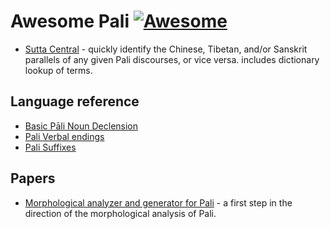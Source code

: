 # Awesome Pali [![Awesome](https://cdn.rawgit.com/sindresorhus/awesome/d7305f38d29fed78fa85652e3a63e154dd8e8829/media/badge.svg)](https://github.com/sindresorhus/awesome)

- [Sutta Central](https://suttacentral.net) - quickly identify the Chinese, Tibetan, and/or Sanskrit parallels of any given Pali discourses, or vice versa. includes dictionary lookup of terms.

## Language reference

- [Basic Pāli Noun Declension](http://palitools.sourceforge.net/docs/BasicPaliNounDeclension.pdf) 
- [Pali Verbal endings](http://palitools.sourceforge.net/docs/PaliVerbalEndings.pdf)
- [Pali Suffixes](http://dhamma.ru/paali/tables/palisufi.htm)

## Papers

- [Morphological analyzer and generator for Pali](https://arxiv.org/pdf/1510.01570.pdf) -  a first step in the direction of the morphological analysis of Pali.

